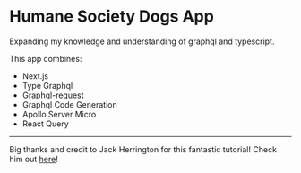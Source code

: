 # Humane Society Dogs App

Expanding my knowledge and understanding of graphql and typescript.

This app combines:

- Next.js
- Type Graphql
- Graphql-request
- Graphql Code Generation
- Apollo Server Micro
- React Query

---

Big thanks and credit to Jack Herrington for this fantastic tutorial! Check him out [here](https://www.youtube.com/watch?v=XzE-PzALyDc)!
